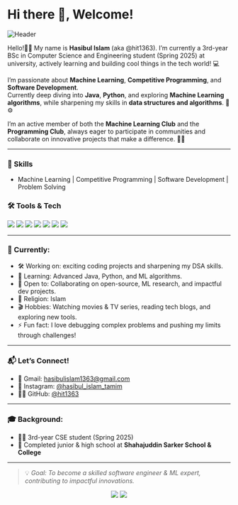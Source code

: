 # Hi there 👋, Welcome!

![Header](https://your-image-link-here.com/banner.png) <!-- Replace with your custom banner if you have one -->

Hello!👋🏼 My name is **Hasibul Islam** (aka @hit1363). I’m currently a 3rd-year BSc in Computer Science and Engineering student (Spring 2025) at university, actively learning and building cool things in the tech world! 💻

I’m passionate about **Machine Learning**, **Competitive Programming**, and **Software Development**.  
Currently deep diving into **Java**, **Python**, and exploring **Machine Learning algorithms**, while sharpening my skills in **data structures and algorithms**. 🧠⚙️

I’m an active member of both the **Machine Learning Club** and the **Programming Club**, always eager to participate in communities and collaborate on innovative projects that make a difference. 🤝✨

---

### 🔧 Skills
- Machine Learning | Competitive Programming | Software Development | Problem Solving

### 🛠 Tools & Tech
<p>
  <img src="https://img.shields.io/badge/IDE-VSCode-blue?logo=visualstudiocode" />
  <img src="https://img.shields.io/badge/HTML5-orange?logo=html5" />
  <img src="https://img.shields.io/badge/CSS3-blue?logo=css3" />
  <img src="https://img.shields.io/badge/Java-yellow?logo=java" />
  <img src="https://img.shields.io/badge/Python-blue?logo=python" />
  <img src="https://img.shields.io/badge/Git-F05032?logo=git&logoColor=white" />
  <img src="https://img.shields.io/badge/MySQL-4479A1?logo=mysql&logoColor=white" />
</p>

---

### 📌 Currently:
- 🛠 Working on: exciting coding projects and sharpening my DSA skills.
- 🌱 Learning: Advanced Java, Python, and ML algorithms.
- 🤝 Open to: Collaborating on open-source, ML research, and impactful dev projects.
- 🕌 Religion: Islam  
- 🎬 Hobbies: Watching movies & TV series, reading tech blogs, and exploring new tools.
- ⚡ Fun fact: I love debugging complex problems and pushing my limits through challenges!

---

### 📬 Let’s Connect!
- 📧 Gmail: hasibulislam1363@gmail.com  
- 📸 Instagram: [@hasibul_islam_tamim](https://instagram.com/hasibul_islam_tamim)
- 🧑‍💻 GitHub: [@hit1363](https://github.com/hit1363)

---

### 🎓 Background:
- 👨‍🎓 3rd-year CSE student (Spring 2025)
- 🏫 Completed junior & high school at **Shahajuddin Sarker School & College**

---

> 💡 *Goal: To become a skilled software engineer & ML expert, contributing to impactful innovations.*

<p align="center">
  <a href="https://github.com/hit1363"><img src="https://img.icons8.com/ios-filled/50/000000/github.png"/></a>
  <a href="https://instagram.com/hasibul_islam_tamim"><img src="https://img.icons8.com/ios-filled/50/000000/instagram-new.png"/></a>
</p>



<!---
hit1363/hit1363 is a ✨ special ✨ repository because its `README.md` (this file) appears on your GitHub profile.
You can click the Preview link to take a look at your changes.
--->
